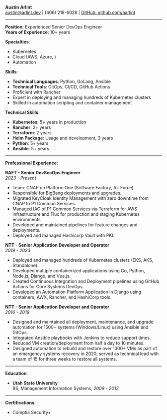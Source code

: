 **Austin Arlint**  
[austin@arlint.dev](mailto:austin@arlint.dev) | (406) 218-6028 | [GitHub: github.com/aarlint](https://github.com/aarlint)

---

**Position**: Experienced Senior DevOps Engineer  
**Years of Experience**: 10+ years  

**Specialties**:
- Kubernetes
- Cloud (AWS, Azure, )
- Automation

**Skills**:
- **Technical Languages**: Python, GoLang, Ansible
- **Technical Tools**: GitOps, CI/CD, GitHub Actions
- Proficient with Rancher
- Expert in deploying and managing hundreds of Kubernetes clusters
- Skilled in automation scripting and container management

**Technical Skills**:
- **Kubernetes**: 5+ years in production
- **Rancher**: 2+ years
- **Terraform**: 2 years
- **Helm Package**: Usage and development, 3 years
- **Python**: 5+ years
- **Ansible**: 5+ years

---

**Professional Experience**:

**RAFT - Senior DevSecOps Engineer**  
*2023 - Present*  
- Team: CNAP on Platform One (Software Factory, Air Force)
- Responsible for BigBang deployments and upgrades.
- Migrated KeyCloak Identity Management with zero downtime from CNAP to P1 Common Services.
- Managed IAC of P1 Common Services via Terraform for AWS infrastructure and Flux for production and staging Kubernetes environments.
- Developed and maintained pipelines for feature changes and deployments.
- Deployed and managed Hashicorp Vault with PKI.

**NTT - Senior Application Developer and Operator**  
*2019 - 2023*  
- Deployed and managed hundreds of Kubernetes clusters (EKS, AKS, Standalone).
- Developed multiple containerized applications using Go, Python, Node.js, Django, and Vue.js.
- Created Continuous Integration and Deployment pipelines using GitHub Actions for Core Systems DevOps.
- Developed an Automation Platform Application in Django using containers, AWX, Rancher, and HashiCorp tools.

**NTT - Senior Application Developer and Operator**  
*2016 - 2019*  
- Designed and maintained all deployment, maintenance, and upgrade automation for 1500+ systems (Windows/Linux) using Ansible and GitOps.
- Integrated Ansible playbooks with Jenkins to reduce support times.
- Reduced VM creation/deployment from half a day to 10 minutes.
- Designed automation to rebuild and restore over 1300+ VMs as part of an emergency systems recovery in 2020; served as technical lead with a team of 15 for three weeks to restore all systems.

---

**Education**:
- **Utah State University**  
  BS, Management Information Systems, *2009 - 2013*

---

**Certifications**:
- Comptia Security+


